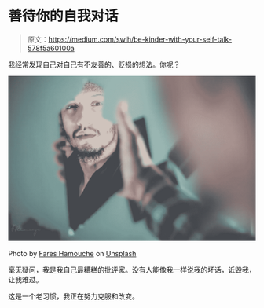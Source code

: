 # 善待你的自我对话

> 原文：<https://medium.com/swlh/be-kinder-with-your-self-talk-578f5a60100a>

我经常发现自己对自己有不友善的、贬损的想法。你呢？

![](img/d7826db23a8f702fc855cefa2f89eeff.png)

Photo by [Fares Hamouche](https://unsplash.com/photos/Xe9vkCD7_5g?utm_source=unsplash&utm_medium=referral&utm_content=creditCopyText) on [Unsplash](https://unsplash.com/search/photos/mirror?utm_source=unsplash&utm_medium=referral&utm_content=creditCopyText)

毫无疑问，我是我自己最糟糕的批评家。没有人能像我一样说我的坏话，诋毁我，让我难过。

这是一个老习惯，我正在努力克服和改变。